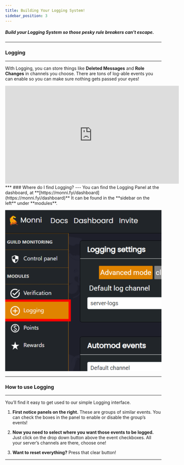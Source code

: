 ```yaml
---
title: Building Your Logging System!
sidebar_position: 3
---
```

##### Build your Logging System so those pesky rule breakers can't escape.
***
### Logging
***
With Logging, you can store things like **Deleted Messages** and **Role Changes** in channels you choose. There are tons of log-able events you can enable so you can make sure nothing gets passed your eyes!

<iframe width="560" height="315" src="https://www.youtube.com/embed/DPayadIep6c?si=XTaz2UWTPGmJp0_x" title="YouTube video player" frameborder="0" allow="accelerometer; autoplay; clipboard-write; encrypted-media; gyroscope; picture-in-picture; web-share" referrerpolicy="strict-origin-when-cross-origin" allowfullscreen></iframe>
***
### Where do I find Logging?
---
You can find the Logging Panel at the dashboard, at **[https://monni.fyi/dashboard](https://monni.fyi/dashboard)**  
It can be found in the **sidebar on the left** under **modules**.

![building-your-logging-system-guide](guide-assets/building-your-logging-system-guide.png)
***
### How to use Logging
---

You’ll find it easy to get used to our simple Logging interface.

1. **First notice panels on the right.** These are groups of similar events. You can check the boxes in the panel to enable or disable the group’s events!

2. **Now you need to select where you want those events to be logged.** Just click on the drop down button above the event checkboxes. All your server’s channels are there, choose one!

3. **Want to reset everything?** Press that clear button!

***

